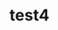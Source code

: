 ---
title: test4
emoji: 🐳
colorFrom: gray
colorTo: red
sdk: static
pinned: false
tags:
  - deepsite
---